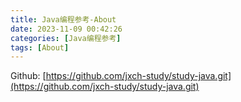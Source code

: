```yaml
---
title: Java编程参考-About
date: 2023-11-09 00:42:26
categories: [Java编程参考]
tags: [About]
---
```


Github: [https://github.com/jxch-study/study-java.git](https://github.com/jxch-study/study-java.git)


